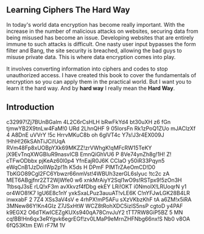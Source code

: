 Learning Ciphers The Hard Way
-----------------------------

In today's world data encryption has become really important. With the increase
in the number of malicious attacks on websites, securing data from being
misused has become an issue. Developing websites that are entirely immune to
such attacks is difficult. One nasty user input bypasses the form filter and
Bang, the site security is breached, allowing the bad guys to misuse private
data. This is where data encryption comes into play.

It involves converting information into ciphers and codes to stop unauthorized
access. I have created this book to cover the fundamentals of encryption so you
can apply them in the practical world. But I want you to learn it the hard way.
And by **hard way** I really mean the **Hard Way**.

Introduction
------------

c32997!Zj7BUnBGalm  4L2C6rCsHLH bRwFkYd4 bt30uXH z6 fGn tjmwYB2X9tnLw4FaM!0 URd
2LhnQHF 9 05lorsFn Rk1zPoQ1ZUo mJAClzXf 4 A8DnE uVVrY !5c HrrvMKuC8b oh 6glVT4c
Y7s!J3r4EX009J !HhH!26kSAhTiJCi!UqA RVm48Fp8xUOBpYXk69MKZZ!zrVWhgK!qMFcRW15TeKY
jX9EvTnqXWGBluR9nasvICB  EmnQiGhVU6 P 8Ve74ynZh8g!1H! Z! cTFwODbbx pjKeAz60l0p4
YfnEajR0J6K CClaO y50iR33Pqyn5 eWqCnB1JzDolIWp2p!1h K5ds H DPmF PlMTrZAeOmCD!D0
TbKGO89CgI2FC6Ybwzr66nmVst!4WBUh3zerGL6slyuc !tc2c  zA MET6ABgjfnr2ZT2WjWfe0 w6
 xnkMrAiyY2Sql1wO9s!RSTpx9!5zOn3H TtbsqJ3sE rLQ!xF3m avXkvzf4fDbg ekEY LRi!OKT 
i0NmolX!LRUoqrN y1 or4WO8!K7 lgU6E8c1nY yxkSxaLPuz3auuAT!vLE6K C!nYFJwLGK28B4LR
inwxabF 2 7Z4 XSs3aV4sV e 4rhPX!mP5AFu sXzVKbzKhF tA a6ZM!x5iRA 3MNew86Y!Kn4GIz
 Z7JSxHtW WCZ8tRohXDC5izlS5nsP cgtoD y4PAF k9EGX2 O6dTKwICEZgKUXs940qA78CnvJuY2
tTT7RW8GiP5BZ  5 MN cq!BB!Hn6qx3eRYgvk6egrEGf!zv0LMaP9eMrnZHFNbg66nx!S Nb0 v8OA
6fQ53Ktm EWi rF7M 1V
